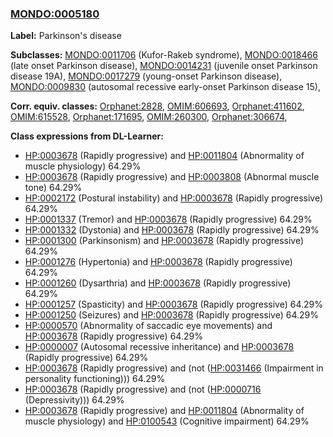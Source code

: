 
### [MONDO:0005180](http://purl.obolibrary.org/obo/MONDO_0005180)
**Label:** Parkinson's disease

**Subclasses:** [MONDO:0011706](http://purl.obolibrary.org/obo/MONDO_0011706) (Kufor-Rakeb syndrome), [MONDO:0018466](http://purl.obolibrary.org/obo/MONDO_0018466) (late onset Parkinson disease), [MONDO:0014231](http://purl.obolibrary.org/obo/MONDO_0014231) (juvenile onset Parkinson disease 19A), [MONDO:0017279](http://purl.obolibrary.org/obo/MONDO_0017279) (young-onset Parkinson disease), [MONDO:0009830](http://purl.obolibrary.org/obo/MONDO_0009830) (autosomal recessive early-onset Parkinson disease 15), 

**Corr. equiv. classes:** [Orphanet:2828](http://www.orpha.net/ORDO/Orphanet_2828), [OMIM:606693](http://purl.obolibrary.org/obo/OMIM_606693), [Orphanet:411602](http://www.orpha.net/ORDO/Orphanet_411602), [OMIM:615528](http://purl.obolibrary.org/obo/OMIM_615528), [Orphanet:171695](http://www.orpha.net/ORDO/Orphanet_171695), [OMIM:260300](http://purl.obolibrary.org/obo/OMIM_260300), [Orphanet:306674](http://www.orpha.net/ORDO/Orphanet_306674), 

**Class expressions from DL-Learner:**

- [HP:0003678](http://purl.obolibrary.org/obo/HP_0003678) (Rapidly progressive) and [HP:0011804](http://purl.obolibrary.org/obo/HP_0011804) (Abnormality of muscle physiology) 64.29%
- [HP:0003678](http://purl.obolibrary.org/obo/HP_0003678) (Rapidly progressive) and [HP:0003808](http://purl.obolibrary.org/obo/HP_0003808) (Abnormal muscle tone) 64.29%
- [HP:0002172](http://purl.obolibrary.org/obo/HP_0002172) (Postural instability) and [HP:0003678](http://purl.obolibrary.org/obo/HP_0003678) (Rapidly progressive) 64.29%
- [HP:0001337](http://purl.obolibrary.org/obo/HP_0001337) (Tremor) and [HP:0003678](http://purl.obolibrary.org/obo/HP_0003678) (Rapidly progressive) 64.29%
- [HP:0001332](http://purl.obolibrary.org/obo/HP_0001332) (Dystonia) and [HP:0003678](http://purl.obolibrary.org/obo/HP_0003678) (Rapidly progressive) 64.29%
- [HP:0001300](http://purl.obolibrary.org/obo/HP_0001300) (Parkinsonism) and [HP:0003678](http://purl.obolibrary.org/obo/HP_0003678) (Rapidly progressive) 64.29%
- [HP:0001276](http://purl.obolibrary.org/obo/HP_0001276) (Hypertonia) and [HP:0003678](http://purl.obolibrary.org/obo/HP_0003678) (Rapidly progressive) 64.29%
- [HP:0001260](http://purl.obolibrary.org/obo/HP_0001260) (Dysarthria) and [HP:0003678](http://purl.obolibrary.org/obo/HP_0003678) (Rapidly progressive) 64.29%
- [HP:0001257](http://purl.obolibrary.org/obo/HP_0001257) (Spasticity) and [HP:0003678](http://purl.obolibrary.org/obo/HP_0003678) (Rapidly progressive) 64.29%
- [HP:0001250](http://purl.obolibrary.org/obo/HP_0001250) (Seizures) and [HP:0003678](http://purl.obolibrary.org/obo/HP_0003678) (Rapidly progressive) 64.29%
- [HP:0000570](http://purl.obolibrary.org/obo/HP_0000570) (Abnormality of saccadic eye movements) and [HP:0003678](http://purl.obolibrary.org/obo/HP_0003678) (Rapidly progressive) 64.29%
- [HP:0000007](http://purl.obolibrary.org/obo/HP_0000007) (Autosomal recessive inheritance) and [HP:0003678](http://purl.obolibrary.org/obo/HP_0003678) (Rapidly progressive) 64.29%
- [HP:0003678](http://purl.obolibrary.org/obo/HP_0003678) (Rapidly progressive) and (not ([HP:0031466](http://purl.obolibrary.org/obo/HP_0031466) (Impairment in personality functioning))) 64.29%
- [HP:0003678](http://purl.obolibrary.org/obo/HP_0003678) (Rapidly progressive) and (not ([HP:0000716](http://purl.obolibrary.org/obo/HP_0000716) (Depressivity))) 64.29%
- [HP:0003678](http://purl.obolibrary.org/obo/HP_0003678) (Rapidly progressive) and [HP:0011804](http://purl.obolibrary.org/obo/HP_0011804) (Abnormality of muscle physiology) and [HP:0100543](http://purl.obolibrary.org/obo/HP_0100543) (Cognitive impairment) 64.29%


